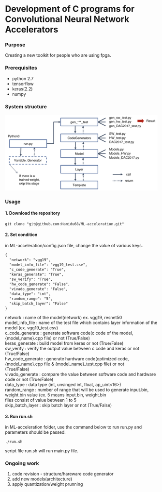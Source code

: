 # Development of C programs for Convolutional Neural Network Accelerators

### Purpose
Creating a new toolkit for people who are using fpga.   

### Prerequisites
* python 2.7
* tensorflow
* keras(2.2)
* numpy

### System structure
![structure](./other/image/structure.jpeg)
  

### Usage

#### 1. Download the repository

```
git clone "git@github.com:Hamidu68/ML-acceleration.git"
```

#### 2. Set condition

in ML-acceleration/config.json file, change the value of various keys.  
```
{
  "network": "vgg19",
  "model_info_file": "vgg19_test.csv",
  "c_code_generate": "True",
  "keras_generate": "True",
  "sw_verify": "True",
  "hw_code_generate": "False",
  "vivado_generate": "False",
  "data_type": "int",
  "random_range": "5",
  "skip_batch_layer": "False"
}
```  
network : name of the model(network) ex. vgg19, resnet50  
model_info_file : name of the test file which contains layer information of the model (ex. vgg19_test.csv)   
c_code_generate : generate software code(c code of the model, {model_name}.cpp file) or not (True/False)   
keras_generate : build model from keras or not (True/False)   
sw_verify : verify the output value between c code and keras or not (True/False)   
hw_code_generate : generate hardware code(optimized code, {model_name}.cpp file & {model_name}_test.cpp file) or not    
                   (True/False)   
vivado_generate : compare the value between software code and hardware code or not (True/False)   
data_type : data type (int, unsinged int, float, ap_uint<16>)   
random_range : number of range that will be used to generate input.bin, weight.bin value (ex. 5 means input.bin, weight.bin   
               files consist of value between 1 to 5   
skip_batch_layer : skip batch layer or not (True/False)   


#### 3. Run run.sh

in ML-acceleration folder, 
use the command below to run run.py and parameters should be passed.   
```
./run.sh
```
script file run.sh will run main.py file.

 ### Ongoing work
 1. code revision - structure/hareware code generator   
 2. add new models(architecture)   
 3. apply quantization/weight prunning  
